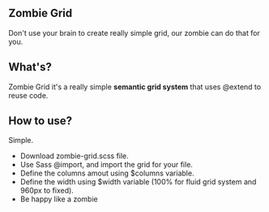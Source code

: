 ## Zombie Grid

Don't use your brain to create really simple grid, our zombie can do that for you.


## What's?

Zombie Grid it's a really simple **semantic grid system** that uses @extend to reuse code.

## How to use?

Simple.

* Download zombie-grid.scss file.
* Use Sass @import, and import the grid for your file.
* Define the columns amout using $columns variable.
* Define the width using $width variable (100% for fluid grid system and 960px to fixed).
* Be happy like a zombie
